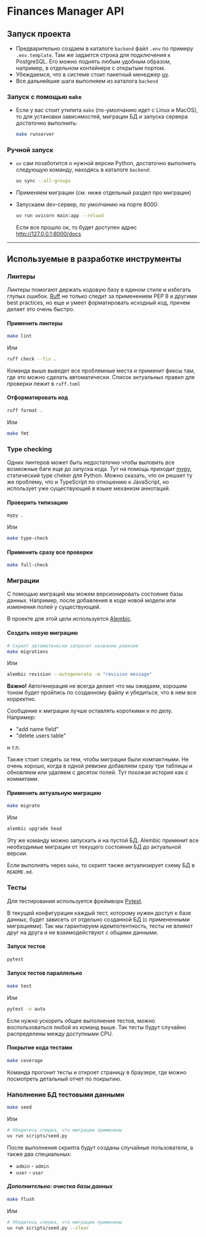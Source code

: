 # Finances Manager API

## Запуск проекта

- Предварительно создаем в каталоге `backend` файл `.env` по примеру `.env.template`. Там же задается строка для подключения к PostgreSQL. Его можно поднять любым удобным образом, например, в отдельном контейнере с открытым портом.
- Убеждаемся, что в системе стоит пакетный менеджер [uv](https://docs.astral.sh/uv/).
- Все дальнейшие шаги выполняем из каталога `backend`

### Запуск с помощью `make`
- Если у вас стоит утилита `make` (по-умолчанию идет с Linux и MacOS), то для установки зависимостей, миграции БД и запуска сервера достаточно выполнить:

   ```bash  
   make runserver
   ```

### Ручной запуск
- `uv` сам позаботится о нужной версии Python, достаточно выполнить следующую команду, находясь в каталоге `backend`:

    ```bash
    uv sync --all-groups
    ```

- Применяем миграции (см. ниже отдельный раздел про миграции)
- Запускаем dev-сервер, по умолчанию на порте 8000:

   ```bash
   uv run uvicorn main:app --reload
   ```

   Если все прошло ок, то будет доступен адрес http://127.0.0.1:8000/docs
___
## Используемые в разработке инструменты

### Линтеры

Линтеры помогают держать кодовую базу в едином стиле и избегать глупых ошибок. [Ruff](https://docs.astral.sh/ruff/) не только следит за применением PEP 8 и другими best practices, но еще и умеет форматировать исходный код, причем делает это очень быстро.

#### Применить линтеры

```bash
make lint
```

Или

```bash
ruff check --fix .
```

Команда выше выведет все проблемные места и применит фиксы там, где это можно сделать автоматически. Список актуальных правил для проверки лежит в `ruff.toml`

#### Отформатировать код

```bash
ruff format .
```

Или

```bash
make fmt
```

### Type checking 

Одних линтеров может быть недостаточно чтобы выловить все возможные баги еще до запуска кода. Тут на помощь приходит [mypy](https://mypy.readthedocs.io/en/stable/index.html), статический type cheker для Python. Можно сказать, что он решает ту же проблему, что и TypeScript по отношению к JavaScript, но использует уже существующий в языке механизм аннотаций.

#### Проверить типизацию

```bash
mypy .
```

Или

```bash
make type-check
```

#### Применить сразу все проверки

```bash
make full-check
```

### Миграции

С помощью миграций мы можем версионировать состояние базы данных. Например, после добавления в коде новой модели или изменения полей у существующей. 

В проекте для этой цели используется [Alembic](https://alembic.sqlalchemy.org/en/latest/index.html).

#### Создать новую миграцию

```bash
# Скрипт автоматически запросит название ревизии
make migrations
```

Или

```bash
alembic revision --autogenerate -m "revision message"
```

**Важно!** Автогенерация не всегда делает что мы ожидаем, хорошим тоном будет пройтись по созданному файлу и убедиться, что в нем все корректно. 

Сообщение к миграции лучше оставлять короткими и по делу. Например:
- "add name field"
- "delete users table"

и т.п.

Также стоит следить за тем, чтобы миграции были компактными. Не очень хорошо, когда в одной ревизии добавляем сразу три таблицы и обновляем или удаляем с десяток полей. Тут похожая история как с коммитами.
#### Применить актуальную миграцию

```bash
make migrate
```

Или

```bash
alembic upgrade head
```

Эту же команду можно запускать и на пустой БД. Alembic применит все необходимые миграции от текущего состояния БД до актуальной версии. 

Если выполнять через `make`, то скрипт также актуализирует схему БД в `README.md`.

### Тесты

Для тестирования используется фреймворк [Pytest](https://docs.pytest.org/en/stable/index.html). 

В текущей конфигурации каждый тест, которому нужен доступ к базе данных, будет зависеть от отдельно созданной БД (с примененными миграциями). Так мы гарантируем идемпотентность, тесты не влияют друг на друга и не взаимодействуют с общими данными. 

#### Запуск тестов
```bash
pytest
```

#### Запуск тестов параллельно

```bash
make test
```

Или

```bash
pytest -n auto
```

Если нужно ускорить общее выполнение тестов, можно воспользоваться любой из команд выше. Так тесты будут случайно распределены между доступными CPU.

#### Покрытие кода тестами

```bash
make coverage
```

Команда прогонит тесты и откроет страницу в браузере, где можно посмотреть детальный отчет по покрытию. 

### Наполнение БД тестовыми данными

```bash
make seed
```

Или

```bash
# Убедитесь сперва, что миграции применены
uv run scripts/seed.py
```

После выполнения скрипта будут созданы случайные пользователи, а также два специальных: 

- `admin` - `admin`
- `user` - `user`


#### *Дополнительно: очистка базы данных*

```bash
make flush
```

Или

```bash
# Убедитесь сперва, что миграции применены
uv run scripts/seed.py --clear
```